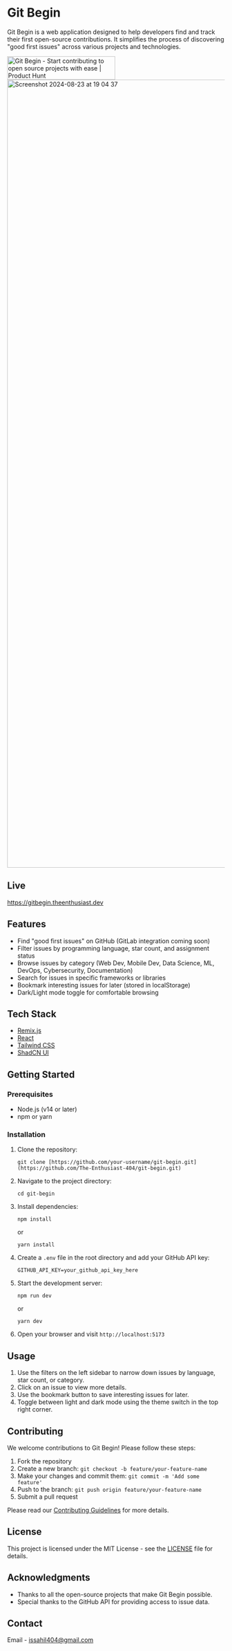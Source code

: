 # Git Begin

Git Begin is a web application designed to help developers find and track their first open-source contributions. It simplifies the process of discovering "good first issues" across various projects and technologies.

<a href="https://www.producthunt.com/posts/git-begin?embed=true&utm_source=badge-top-post-badge&utm_medium=badge&utm_souce=badge-git&#0045;begin" target="_blank"><img src="https://api.producthunt.com/widgets/embed-image/v1/top-post-badge.svg?post_id=482982&theme=dark&period=daily" alt="Git&#0032;Begin - Start&#0032;contributing&#0032;to&#0032;open&#0032;source&#0032;projects&#0032;with&#0032;ease | Product Hunt" style="width: 250px; height: 54px;" width="250" height="54" /></a>
<img width="1822" alt="Screenshot 2024-08-23 at 19 04 37" src="https://github.com/user-attachments/assets/25719a7e-f0d4-419a-a01e-2739971b2125">


## Live

https://gitbegin.theenthusiast.dev

## Features

- Find "good first issues" on GitHub (GitLab integration coming soon)
- Filter issues by programming language, star count, and assignment status
- Browse issues by category (Web Dev, Mobile Dev, Data Science, ML, DevOps, Cybersecurity, Documentation)
- Search for issues in specific frameworks or libraries
- Bookmark interesting issues for later (stored in localStorage)
- Dark/Light mode toggle for comfortable browsing

## Tech Stack

- [Remix.js](https://remix.run/)
- [React](https://reactjs.org/)
- [Tailwind CSS](https://tailwindcss.com/)
- [ShadCN UI](https://ui.shadcn.com/)
## Getting Started

### Prerequisites

- Node.js (v14 or later)
- npm or yarn

### Installation

1. Clone the repository:
   ```
   git clone [https://github.com/your-username/git-begin.git](https://github.com/The-Enthusiast-404/git-begin.git)
   ```

2. Navigate to the project directory:
   ```
   cd git-begin
   ```

3. Install dependencies:
   ```
   npm install
   ```
   or
   ```
   yarn install
   ```

4. Create a `.env` file in the root directory and add your GitHub API key:
   ```
   GITHUB_API_KEY=your_github_api_key_here
   ```

5. Start the development server:
   ```
   npm run dev
   ```
   or
   ```
   yarn dev
   ```

6. Open your browser and visit `http://localhost:5173`

## Usage

1. Use the filters on the left sidebar to narrow down issues by language, star count, or category.
2. Click on an issue to view more details.
3. Use the bookmark button to save interesting issues for later.
4. Toggle between light and dark mode using the theme switch in the top right corner.

## Contributing

We welcome contributions to Git Begin! Please follow these steps:

1. Fork the repository
2. Create a new branch: `git checkout -b feature/your-feature-name`
3. Make your changes and commit them: `git commit -m 'Add some feature'`
4. Push to the branch: `git push origin feature/your-feature-name`
5. Submit a pull request

Please read our [Contributing Guidelines](CONTRIBUTING.md) for more details.

## License

This project is licensed under the MIT License - see the [LICENSE](LICENSE) file for details.

## Acknowledgments

- Thanks to all the open-source projects that make Git Begin possible.
- Special thanks to the GitHub API for providing access to issue data.

## Contact

Email - issahil404@gmail.com
